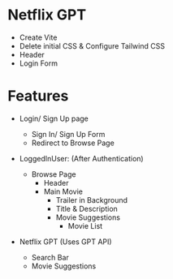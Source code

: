 # Netflix GPT

- Create Vite
- Delete initial CSS & Configure Tailwind CSS
- Header
- Login Form

# Features

- Login/ Sign Up page

  - Sign In/ Sign Up Form
  - Redirect to Browse Page

- LoggedInUser: (After Authentication)

  - Browse Page
    - Header
    - Main Movie
      - Trailer in Background
      - Title & Description
      - Movie Suggestions
        - Movie List

- Netflix GPT (Uses GPT API)
  - Search Bar
  - Movie Suggestions
